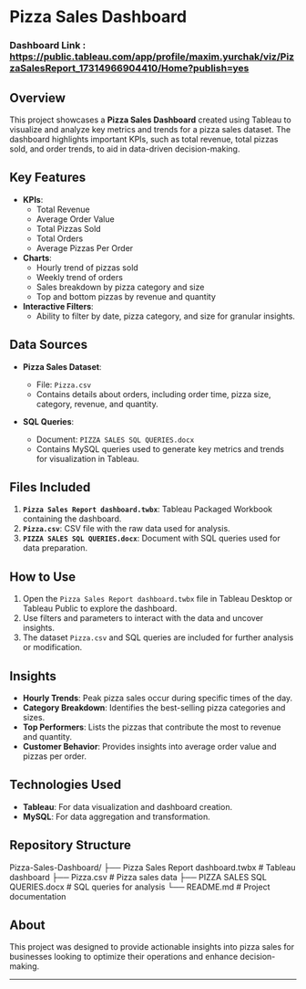 # Pizza Sales Dashboard

### Dashboard Link : https://public.tableau.com/app/profile/maxim.yurchak/viz/PizzaSalesReport_17314966904410/Home?publish=yes

## Overview
This project showcases a **Pizza Sales Dashboard** created using Tableau to visualize and analyze key metrics and trends for a pizza sales dataset. The dashboard highlights important KPIs, such as total revenue, total pizzas sold, and order trends, to aid in data-driven decision-making.

## Key Features
- **KPIs**:
  - Total Revenue
  - Average Order Value
  - Total Pizzas Sold
  - Total Orders
  - Average Pizzas Per Order
- **Charts**:
  - Hourly trend of pizzas sold
  - Weekly trend of orders
  - Sales breakdown by pizza category and size
  - Top and bottom pizzas by revenue and quantity
- **Interactive Filters**:
  - Ability to filter by date, pizza category, and size for granular insights.

## Data Sources
- **Pizza Sales Dataset**:
  - File: `Pizza.csv`
  - Contains details about orders, including order time, pizza size, category, revenue, and quantity.

- **SQL Queries**:
  - Document: `PIZZA SALES SQL QUERIES.docx`
  - Contains MySQL queries used to generate key metrics and trends for visualization in Tableau.

## Files Included
1. **`Pizza Sales Report dashboard.twbx`**: Tableau Packaged Workbook containing the dashboard.
2. **`Pizza.csv`**: CSV file with the raw data used for analysis.
3. **`PIZZA SALES SQL QUERIES.docx`**: Document with SQL queries used for data preparation.

## How to Use
1. Open the `Pizza Sales Report dashboard.twbx` file in Tableau Desktop or Tableau Public to explore the dashboard.
2. Use filters and parameters to interact with the data and uncover insights.
3. The dataset `Pizza.csv` and SQL queries are included for further analysis or modification.

## Insights
- **Hourly Trends**: Peak pizza sales occur during specific times of the day.
- **Category Breakdown**: Identifies the best-selling pizza categories and sizes.
- **Top Performers**: Lists the pizzas that contribute the most to revenue and quantity.
- **Customer Behavior**: Provides insights into average order value and pizzas per order.

## Technologies Used
- **Tableau**: For data visualization and dashboard creation.
- **MySQL**: For data aggregation and transformation.

## Repository Structure

Pizza-Sales-Dashboard/ ├── Pizza Sales Report dashboard.twbx # Tableau dashboard ├── Pizza.csv # Pizza sales data ├── PIZZA SALES SQL QUERIES.docx # SQL queries for analysis └── README.md # Project documentation

## About
This project was designed to provide actionable insights into pizza sales for businesses looking to optimize their operations and enhance decision-making.

---
